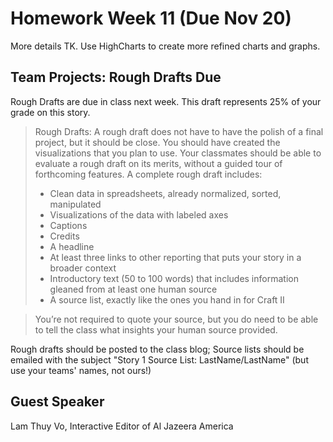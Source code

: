 # Homework Week 11 (Due Nov 20)
More details TK.
Use HighCharts to create more refined charts and graphs.

## Team Projects: Rough Drafts Due
Rough Drafts are due in class next week. This draft represents 25% of your grade on this story.

> Rough Drafts: A rough draft does not have to have the polish of a final project, but it should be close. You should have created the visualizations that you plan to use. Your classmates should be able to evaluate a rough draft on its merits, without a guided tour of forthcoming features. A complete rough draft includes:  
> + Clean data in spreadsheets, already normalized, sorted, manipulated  
> + Visualizations of the data with labeled axes  
> + Captions  
> + Credits  
> + A headline  
> + At least three links to other reporting that puts your story in a broader context  
> + Introductory text (50 to 100 words) that includes information gleaned from at least one human source    
> + A source list, exactly like the ones you hand in for Craft II  

> You’re not required to quote your source, but you do need to be able to tell the class what insights your human source provided.

Rough drafts should be posted to the class blog; Source lists should be emailed with the subject "Story 1 Source List: LastName/LastName" (but use your teams' names, not ours!)


## Guest Speaker
Lam Thuy Vo, Interactive Editor of Al Jazeera America

